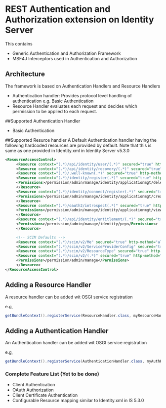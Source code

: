 # REST Authentication and Authorization extension on Identity Server

This contains
* Generic Authentication and Authorization Framework
* MSF4J Interceptors used in Authentication and Authorization

## Architecture

The framework is based on Authentication Handlers and Resource Handlers

* Authentication handler: Provides protocol level handling of authentication
e.g. Basic Authentication
* Resource Handler evaluates each request and decides which permission to be applied to each request.


##Supported Authentication Handler
* Basic Authentication


##Supported Resurce handler
A Default Authentication handler having the following hardcoded resources are provided by default.
Note that this is same as one provided in Identity.xml in Identity Server v5.3.0

```xml
<ResourceAccessControl>
     <Resource context="(.*)/api/identity/user/(.*)" secured="true" http-method="all"/>
     <Resource context="(.*)/api/identity/recovery/(.*)" secured="true" http-method="all"/>
     <Resource context="(.*)/.well-known(.*)" secured="true" http-method="all"/>
     <Resource context="(.*)/identity/register(.*)" secured="true" http-method="all">
     <Permissions>/permission/admin/manage/identity/applicationmgt/delete</Permissions>
     </Resource>
     <Resource context="(.*)/identity/connect/register(.*)" secured="true" http-method="all">
     <Permissions>/permission/admin/manage/identity/applicationmgt/create</Permissions>
     </Resource>
     <Resource context="(.*)/oauth2/introspect(.*)" secured="true" http-method="all">
     <Permissions>/permission/admin/manage/identity/applicationmgt/view</Permissions>
     </Resource>
     <Resource context="(.*)/api/identity/entitlement/(.*)" secured="true" http-method="all">
     <Permissions>/permission/admin/manage/identity/pep</Permissions>
     </Resource>

     <!-- SCIM Defaults -->
     <Resource context="(.*)/scim/v2/Me" secured="true" http-method="all" />
     <Resource context="(.*)/scim/v2/ServiceProviderConfig" secured="true" http-method="all" />
     <Resource context="(.*)/scim/v2/ResourceType" secured="true" http-method="all" />
     <Resource context="(.*)/scim/v2/(.*)" secured="true" http-method="all">
     <Permissions>/permission/admin/manage</Permissions>
     </Resource>
</ResourceAccessControl>
```


## Adding a Resource Handler
A resource handler can be added wit OSGI service registration

e.g,
```java
getBundleContext().registerService(ResourceHandler.class, myResourceHandlerImpl, null);
```



## Adding a Authentication Handler
An Authentication  handler can be added wit OSGI service registration

e.g,
```java
getBundleContext().registerService(AuthenticationHandler.class, myAuthHandlerImpl, null);
```


### Complete Feature List (Yet to be done)
* Client Authentication
* OAuth Authorization
* Client Certificate Authentication
* Configurable Resource mapping similar to Identity.xml in IS 5.3.0

